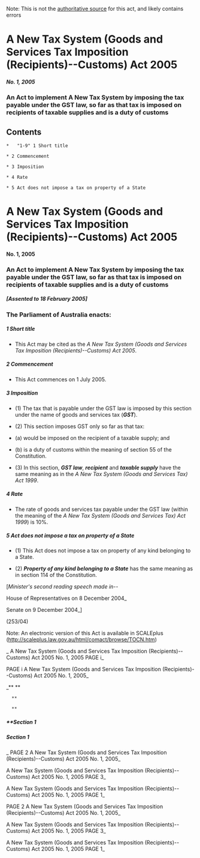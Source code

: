 Note: This is not the [authoritative source](https://www.comlaw.gov.au/Details/C2005A00001) for this act, and likely contains errors



# A New Tax System (Goods and Services Tax Imposition (Recipients)--Customs) Act 2005

##### No. 1, 2005

### An Act to implement A New Tax System by imposing the tax payable under the GST law, so far as that tax is imposed on recipients of taxable supplies and is a duty of customs

## 
## Contents


    *   "1-9" 1	Short title	 

    * 2	Commencement	 

    * 3	Imposition	 

    * 4	Rate	 

    * 5	Act does not impose a tax on property of a State	 



# A New Tax System (Goods and Services Tax Imposition (Recipients)--Customs) Act 2005

#### No. 1, 2005

### An Act to implement A New Tax System by imposing the tax payable under the GST law, so far as that tax is imposed on recipients of taxable supplies and is a duty of customs

##### [Assented to 18 February 2005]

### The Parliament of Australia enacts: 

##### 1  Short title

  * This Act may be cited as the _A New Tax System (Goods and Services Tax Imposition (Recipients)--Customs) Act 2005_.

##### 2  Commencement

  * This Act commences on 1 July 2005.

##### 3  Imposition

  * (1) The tax that is payable under the GST law is imposed by this section under the name of goods and services tax (**_GST_**).

  * (2) This section imposes GST only so far as that tax:

   * (a) would be imposed on the recipient of a taxable supply; and

   * (b) is a duty of customs within the meaning of section 55 of the Constitution.

  * (3) In this section, **_GST law_**, **_recipient_** and **_taxable supply_** have the same meaning as in the _A New Tax System (Goods and Services Tax) Act 1999_.

##### 4  Rate

  * The rate of goods and services tax payable under the GST law (within the meaning of the _A New Tax System (Goods and Services Tax) Act 1999_) is 10%.

##### 5  Act does not impose a tax on property of a State

  * (1) This Act does not impose a tax on property of any kind belonging to a State.

  * (2) **_Property of any kind belonging to a State_** has the same meaning as in section 114 of the Constitution.

[_Minister's second reading speech made in--_

House of Representatives on 8 December 2004_

Senate on 9 December 2004_]

(253/04)

 Note: An electronic version of this Act is available in SCALEplus (http://scaleplus.law.gov.au/html/comact/browse/TOCN.htm)

_  A New Tax System (Goods and Services Tax Imposition (Recipients)--Customs) Act 2005         No. 1, 2005        PAGE i_

 PAGE i         A New Tax System (Goods and Services Tax Imposition (Recipients)--Customs) Act 2005         No. 1, 2005_

_**      **

      **

      **

##### **Section   1

      

      

      

##### Section   1

_ PAGE 2              A New Tax System (Goods and Services Tax Imposition (Recipients)--Customs) Act 2005         No. 1, 2005_

  A New Tax System (Goods and Services Tax Imposition (Recipients)--Customs) Act 2005         No. 1, 2005             PAGE 3_

  A New Tax System (Goods and Services Tax Imposition (Recipients)--Customs) Act 2005         No. 1, 2005        PAGE 1_

 PAGE 2              A New Tax System (Goods and Services Tax Imposition (Recipients)--Customs) Act 2005         No. 1, 2005_

  A New Tax System (Goods and Services Tax Imposition (Recipients)--Customs) Act 2005         No. 1, 2005             PAGE 3_

  A New Tax System (Goods and Services Tax Imposition (Recipients)--Customs) Act 2005         No. 1, 2005        PAGE 1_

